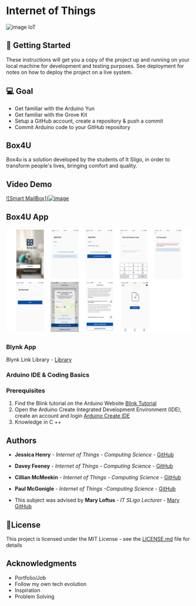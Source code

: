 # Internet of Things 

![image IoT](https://github.com/henry-jessica/IoT_Project/blob/main/IoTS.png)


## 🚀 Getting Started

These instructions will get you a copy of the project up and running on your local machine for development and testing purposes. See deployment for notes on how to deploy the project on a live system.


## 💻 Goal 
 * Get familiar with the Arduino Yun 
 * Get familiar with the Grove Kit
 * Setup a GitHub account, create a repository & push a commit
* Commit Arduino code to your GitHub repository


## Box4U

Box4u is a solution developed by the students of It Sligo, in order to transform people's lives, bringing comfort and quality.

## Video Demo 

[![Smart MailBox](![image](https://user-images.githubusercontent.com/72497559/124742569-c2794700-df14-11eb-832a-5215ed948705.png)](https://www.youtube.com/watch?v=E8e-XA-72NU"Demo")

## Box4U App

![image_App](https://github.com/Box4U/IoT-Project-Code/blob/main/imagem.jpg)

### Blynk App 

Blynk Link Library  - [Library](https://github.com/blynkkk/blynk-library/releases/tag/v0.6.1)



### Arduino IDE & Coding Basics

### Prerequisites
 1.	Find the Blink tutorial on the Arduino Website [Blink Tutorial](https://www.arduino.cc/en/Tutorial/BuiltInExamples/Blink) 
 2.	Open the Arduino Create Integrated Development Environment (IDE), create an account and login [Arduino Create IDE](https://create.arduino.cc/editor)
 3. Knowledge in C ++

## Authors

* **Jessica Henry** - *Internet of Things - Computing Science* - [GitHub](https://github.com/henry-jessica)
* **Davey Feeney** - *Internet of Things - Computing Science* - [GitHub](https://github.com/Davey-Feeney18)
* **Cillian McMeekin** - *Internet of Things - Computing Science* - [GitHub](https://github.com/CMcMeekin2002)
* **Paul McGonigle** - *Internet of Things -Computing Science* - [GitHub](https://github.com/goniglep57)


* This subject was advised by **Mary Loftus** -  *IT SLigo Lecturer* - [Mary GitHub](https://github.com/marloft)  


## 📝License

This project is licensed under the MIT License - see the [LICENSE.md](LICENSE.md) file for details

## Acknowledgments

* Portfolio/Job 
* Follow my own tech evolution 
* Inspiration
* Problem Solving 





